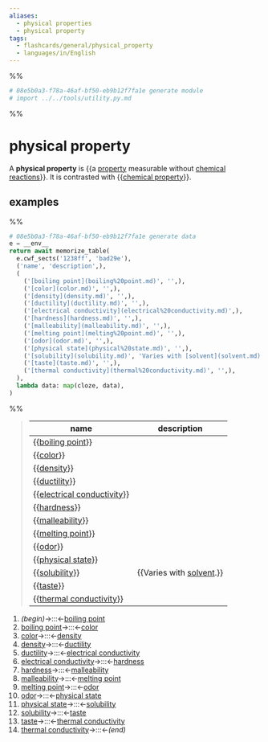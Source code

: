 ```yaml
---
aliases:
  - physical properties
  - physical property
tags:
  - flashcards/general/physical_property
  - languages/in/English
---
```


%%
```Python
# 08e5b0a3-f78a-46af-bf50-eb9b12f7fa1e generate module
# import ../../tools/utility.py.md
```
%%

# physical property

A __physical property__ is {{a [property](property.md) measurable without [chemical reactions](chemical%20reaction.md)}}. It is contrasted with {{[chemical property](chemical%20property.md)}}. <!--SR:!2024-06-18,323,290!2024-04-23,296,330-->

## examples

%%
```Python
# 08e5b0a3-f78a-46af-bf50-eb9b12f7fa1e generate data
e = __env__
return await memorize_table(
  e.cwf_sects('1238ff', 'bad29e'),
  ('name', 'description',),
  (
    ('[boiling point](boiling%20point.md)', '',),
    ('[color](color.md)', '',),
    ('[density](density.md)', '',),
    ('[ductility](ductility.md)', '',),
    ('[electrical conductivity](electrical%20conductivity.md)',),
    ('[hardness](hardness.md)', '',),
    ('[malleability](malleability.md)', '',),
    ('[melting point](melting%20point.md)', '',),
    ('[odor](odor.md)', '',),
    ('[physical state](physical%20state.md)', '',),
    ('[solubility](solubility.md)', 'Varies with [solvent](solvent.md).',),
    ('[taste](taste.md)', '',),
    ('[thermal conductivity](thermal%20conductivity.md)', '',),
  ),
  lambda data: map(cloze, data),
)
```
%%

<!--08e5b0a3-f78a-46af-bf50-eb9b12f7fa1e generate section="1238ff"--><!-- The following content is generated at 2023-03-20T16:20:31.192611+08:00. Any edits will be overridden! -->

> | name | description |
> |-|-|
> | {{[boiling point](boiling%20point.md)}} |  |
> | {{[color](color.md)}} |  |
> | {{[density](density.md)}} |  |
> | {{[ductility](ductility.md)}} |  |
> | {{[electrical conductivity](electrical%20conductivity.md)}} |
> | {{[hardness](hardness.md)}} |  |
> | {{[malleability](malleability.md)}} |  |
> | {{[melting point](melting%20point.md)}} |  |
> | {{[odor](odor.md)}} |  |
> | {{[physical state](physical%20state.md)}} |  |
> | {{[solubility](solubility.md)}} | {{Varies with [solvent](solvent.md).}} |
> | {{[taste](taste.md)}} |  |
> | {{[thermal conductivity](thermal%20conductivity.md)}} |  | <!--SR:!2024-06-02,331,330!2024-10-17,383,290!2024-01-07,163,270!2024-06-03,332,330!2024-02-06,232,310!2023-12-29,187,270!2024-05-01,166,270!2024-05-25,323,330!2024-11-15,332,230!2025-04-20,538,290!2025-04-14,555,310!2024-05-26,324,330!2025-02-27,503,310!2024-05-30,328,330-->

<!--/08e5b0a3-f78a-46af-bf50-eb9b12f7fa1e-->

<!--08e5b0a3-f78a-46af-bf50-eb9b12f7fa1e generate section="bad29e"--><!-- The following content is generated at 2023-03-14T20:27:23.388951+08:00. Any edits will be overridden! -->

1. _(begin)_→:::←[boiling point](boiling%20point.md) <!--SR:!2024-07-20,339,290!2024-06-01,330,330-->
2. [boiling point](boiling%20point.md)→:::←[color](color.md) <!--SR:!2024-01-26,185,270!2023-12-28,110,290-->
3. [color](color.md)→:::←[density](density.md) <!--SR:!2025-02-23,439,270!2024-05-28,326,330-->
4. [density](density.md)→:::←[ductility](ductility.md) <!--SR:!2024-01-06,19,150!2024-05-29,327,330-->
5. [ductility](ductility.md)→:::←[electrical conductivity](electrical%20conductivity.md) <!--SR:!2024-06-24,322,290!2024-03-04,197,270-->
6. [electrical conductivity](electrical%20conductivity.md)→:::←[hardness](hardness.md) <!--SR:!2024-07-26,270,230!2024-12-19,467,310-->
7. [hardness](hardness.md)→:::←[malleability](malleability.md) <!--SR:!2024-12-14,411,290!2024-01-02,21,210-->
8. [malleability](malleability.md)→:::←[melting point](melting%20point.md) <!--SR:!2025-04-11,517,310!2023-12-29,56,230-->
9. [melting point](melting%20point.md)→:::←[odor](odor.md) <!--SR:!2024-09-28,329,250!2024-02-10,200,270-->
10. [odor](odor.md)→:::←[physical state](physical%20state.md) <!--SR:!2024-02-14,222,270!2024-09-09,391,310-->
11. [physical state](physical%20state.md)→:::←[solubility](solubility.md) <!--SR:!2024-01-14,191,250!2023-12-29,34,170-->
12. [solubility](solubility.md)→:::←[taste](taste.md) <!--SR:!2024-01-16,53,210!2023-12-22,46,190-->
13. [taste](taste.md)→:::←[thermal conductivity](thermal%20conductivity.md) <!--SR:!2024-05-19,317,330!2024-05-22,320,330-->
14. [thermal conductivity](thermal%20conductivity.md)→:::←_(end)_ <!--SR:!2024-05-31,329,330!2024-05-27,325,330-->

<!--/08e5b0a3-f78a-46af-bf50-eb9b12f7fa1e-->
